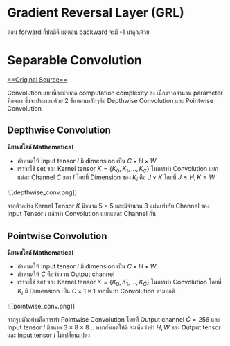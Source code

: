 # Gradient Reversal Layer (GRL)
ตอน forward ก็ปกติดี แต่ตอน backward จะมี -1 มาคูณด้วย

# Separable Convolution
[==Original Source==](https://towardsdatascience.com/a-basic-introduction-to-separable-convolutions-b99ec3102728)

Convolution แบบนี้จะช่วยลด computation complexity ลง เนื่องจากจำนวน parameter ที่ลดลง ซึ่งจะประกอบด้วย 2 ขั้นตอนหลักๆคือ Depthwise Convolution และ Pointwise Convolution
## Depthwise Convolution
**นิยามสไตล์ Mathematical**
- กำหนดให้ Input tensor $I$ มี dimension เป็น $C\times H\times W$ 
- เราจะใช้ set ของ Kernel tensor $K=\{K_0, K_1, ..., K_C\}$ ในการทำ Convolution แยกแต่ละ Channel $C$ ของ $I$  โดยที่ Dimension ของ $K_i$ คือ $J \times K$ โดยที่ $J \leq H ; K\leq W$

![[depthwise_conv.png]]

จากตัวอย่าง Kernel Tensor $K$ มีขนาด 5 $\times$ 5 และมีจำนวน 3 แผ่นเท่ากับ Channel ของ Input Tensor $I$ แล้วทำ Convolution แยกแต่ละ Channel กัน

## Pointwise Convolution
**นิยามสไตล์ Mathematical**
- กำหนดให้ Input tensor $I$ มี dimension เป็น $C\times H\times W$ 
- กำหนดให้ $\hat{C}$ คือจำนวน Output channel
- เราจะใช้ set ของ Kernel tensor $K=\{K_0, K_1, ..., K_{\hat{C}}\}$  ในการทำ Convolution โดยที่ $K_i$ มี Dimension เป็น $C \times 1 \times 1$  จากนั้นทำ Convolution ตามปกติ

![[pointwise_conv.png]]

จากรูปตัวอย่างคือการทำ Pointwise Convolution โดยที่ Output channel $\hat{C} = 256$  และ Input tensor $I$ มีขนาด $3\times8\times8$... หากสังเกตให้ดี จะเห็นว่าค่า $H,W$ ของ Output tensor และ Input tensor $I$ <ins>ไม่เปลี่ยนแปลง</ins>